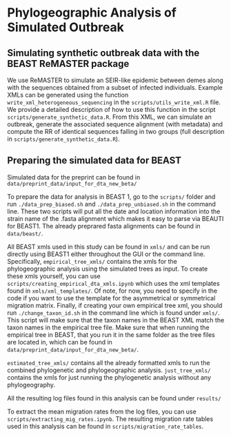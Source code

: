 # Phylogeographic Analysis of Simulated Outbreak

## Simulating synthetic outbreak data with the BEAST ReMASTER package

We use ReMASTER to simulate an SEIR-like epidemic between demes along with the sequences obtained from a subset of infected individuals.
Example XMLs can be generated using the function `write_xml_heterogeneous_sequencing` in the `scripts/utils_write_xml.R` file.
We provide a detailed description of how to use this function in the script `scripts/generate_synthetic_data.R`.
From this XML, we can simulate an outbreak, generate the associated sequence alignment (with metadata) and compute the RR of identical sequences falling in two groups (full description in `scripts/generate_synthetic_data.R`).

## Preparing the simulated data for BEAST

Simulated data for the preprint can be found in `data/preprint_data/input_for_dta_new_beta/`

To prepare the data for analysis in BEAST 1, go to the `scripts/` folder and run `./data_prep_biased.sh` and `./data_prep_unbiased.sh` in the command line. These two scripts will put all the date and location information into the strain name of the .fasta alignment which makes it easy to parse via BEAUTI for BEAST1. 
The already preprared fasta alignments can be found in `data/beast/`. 

All BEAST xmls used in this study can be found in `xmls/` and can be run directly using BEAST1 either throughout the GUI or the command line. 
Specifically, `empirical_tree_xmls/` contains the xmls for the phylogeographic analysis using the simulated trees as input. 
To create these xmls yourself, you can use `scripts/creating_empirical_dta_xmls.ipynb` which uses the xml templates found in `xmls/xml_templates/`. 
Of note, for now, you need to specify in the code if you want to use the template for the asymmetrical or symmetrical migration matrix. 
Finally, if creating your own empirical tree xml, you should run `./change_taxon_id.sh` in the command line which is found under `xmls/`. 
This script will make sure that the taxon names in the BEAST XML match the taxon names in the empirical tree file. Make sure that when running the empirical tree in BEAST, that you run it in the same folder as the tree files are located in, which can be found in `data/preprint_data/input_for_dta_new_beta/`.

`estimated_tree_xmls/` contains all the already formatted xmls to run the combined phylogenetic and phylogeographic analysis.
 `just_tree_xmls/` contains the xmls for just running the phylogenetic analysis without any phylogeography.

All the resulting log files found in this analysis can be found under `results/`

To extract the mean migration rates from the log files, you can use `scripts/extracting_mig_rates.ipynb`. 
The resulting migration rate tables used in this analysis can be found in `scripts/migration_rate_tables`.


